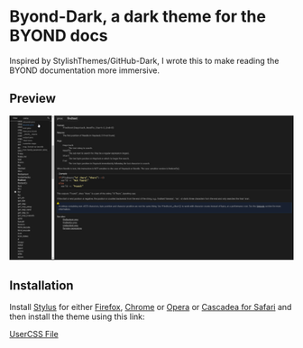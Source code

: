 # Byond-Dark, a dark theme for the BYOND docs

Inspired by StylishThemes/GitHub-Dark, I wrote this to make reading the BYOND documentation more immersive.

## Preview

![Preview of Byond-Dark](./images/preview.png)

## Installation

Install [Stylus](https://add0n.com/stylus.html) for either [Firefox](https://addons.mozilla.org/en-US/firefox/addon/styl-us/), [Chrome](https://chrome.google.com/webstore/detail/stylus/clngdbkpkpeebahjckkjfobafhncgmne) or [Opera](https://addons.opera.com/en-gb/extensions/details/stylus/) or [Cascadea for Safari](https://cascadea.app/) and then install the theme using this link:

[UserCSS File](https://github.com/bobbahbrown/ByondDark/raw/master/byond-dark.user.css)